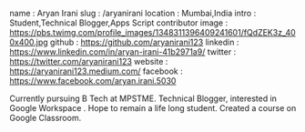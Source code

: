 name : Aryan Irani 
slug : /aryanirani
location : Mumbai,India 
intro : Student,Technical Blogger,Apps Script contributor
image : https://pbs.twimg.com/profile_images/1348311396409241601/fQdZEK3z_400x400.jpg
github : https://github.com/aryanirani123
linkedin : https://www.linkedin.com/in/aryan-irani-41b2971a9/
twitter : https://twitter.com/aryanirani123
website : https://aryanirani123.medium.com/
facebook : https://www.facebook.com/aryan.irani.5030


Currently pursuing B Tech at MPSTME. Technical Blogger, interested in Google Workspace . Hope to remain a life long student. Created a course on Google Classroom. 
